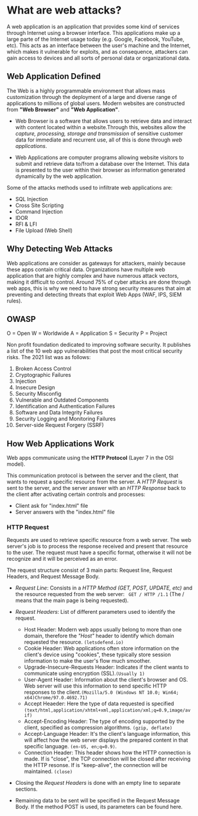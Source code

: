 # What are web attacks?

A web application is an application that provides some kind of services through Internet using a browser interface. This applications make up a large parte of the Internet usage today (e.g. Google, Facebook, YouTube, etc). This acts as an interface between the user's machine and the Internet, which makes it vulnerable for exploits, and as consequence, attackers can gain access to devices and all sorts of personal data or organizational data.

## Web Application Defined
The Web is a highly programmable environment that allows mass customization through the deployment of a large and diverse range of applications to millions of global users. Modern websites are constructed from **"Web Browser"** and **"Web Application"**.

- Web Browser is a software that allows users to retrieve data and interact with content located within a website.Through this, websites allow the *capture, processing, storage and transmission* of sensitive customer data for immediate and recurrent use, all of this is done through *web applications*.

- Web Applications are computer programs allowing website visitors to submit and retrieve data to/from a database over the Internet. This data is presented to the user within their browser as information generated dynamically by the web application. 


Some of the attacks methods used to infiltrate web applications are:
- SQL Injection
- Cross Site Scripting
- Command Injection
- IDOR
- RFI & LFI
- File Upload (Web Shell)

## Why Detecting Web Attacks 
Web applications are consider as gateways for attackers, mainly because these apps contain critical data. Organizations have multiple web application that are highly complex and have numerous attack vectors, making it difficult to control. Around 75% of cyber attacks are done through web apps, this is why we need to have strong security measures that aim at preventing and detecting threats that exploit Web Apps (WAF, IPS, SIEM rules).

## OWASP
O = Open
W = Worldwide
A = Application
S = Security
P = Project

Non profit foundation dedicated to improving software security. It publishes a list of the 10 web app vulnerabilities that post the most critical security risks. The 2021 list was as follows:

1. Broken Access Control
2. Cryptographic Failures
3. Injection
4. Insecure Design
5. Security Misconfig
6. Vulnerable and Outdated Components
7. Identification and Authentication Failures
8. Software and Data Integrity Failures
9. Security Logging and Monitoring Failures
10. Server-side Request Forgery (SSRF)

## How Web Applications Work
Web apps communicate using the **HTTP Protocol** (Layer 7 in the OSI model).

This communication protocol is between the server and the client, that wants to request a specific resource from the server. A _HTTP Request_ is sent to the server, and the server answer with an _HTTP Response_ back to the client after activating certain controls and processes:

- Client ask for "index.html" file
- Server answers with the "index.html" file

### HTTP Request
Requests are used to retrieve specific resource from a web server. The web server's job is to process the response received and present that resource to the user. The request must have a specific format, otherwise it will not be recognize and it will be perceived as an error.

The request structure consist of 3 main parts: Request line, Request Headers, and Request Message Body. 

- *Request Line*: Consists in a *HTTP Method (GET, POST, UPDATE, etc)* and the resource requested from the web server: ` GET / HTTP /1.1` (The / means that the main page is being requested).
- *Request Headers*: List of different parameters used to identify the request. 
	- Host Header: Modern web apps usually belong to more than one domain, therefore the *"Host"* header to identify which domain requested the resource. `(letsdefend.io)`
	- Cookie Header: Web applications often store information on the client's device using "cookies", these typically store session information to make the user's flow much smoother.
	- Upgrade-Insecure-Requests Header: Indicates if the client wants to communicate using encryption (SSL).`(Usually 1)`
	- User-Agent Header: Information about the client's browser and OS. Web server will use this information to send specific HTTP responses to the client.`(Mozilla/5.0 (Windows NT 10.0; Win64; x64)Chrome/97.0.4692.71)`
	- Accept Heaeder: Here the type of data requested is specified `(text/html,application/xhtml+xml,application/xml;q=0.9,image/avif)`
	- Accept-Encoding Header: The type of encoding supported by the client, specified as compression algorithms. `(gzip, deflate)`
	- Accept-Language Header: It's the client's language information, this will affect how the web server displays the prepared content in that specific language. `(en-US, en;q=0.9)`.
	- Connection Header: This header shows how the HTTP connection is made. If is "close", the TCP connection will be closed after receiving the HTTP resonse. If is "keep-alive", the connection will be maintained. `(close)`

- Closing the *Request Headers* is done with an empty line to separate sections.
- Remaining data to be sent will be specified in the Request Message Body. If the method POST is used, its parameters can be found here.
